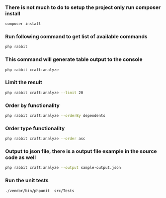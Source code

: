 ### There is not much to do to setup the project only run composer install 

```bash
composer install
```


### Run following command to get list of available commands

```bash
php rabbit
```


### This command will generate table output to the console

```bash
php rabbit craft:analyze 
```

### Limit the result

```bash
php rabbit craft:analyze --limit 20
```

### Order by functionality

```bash
php rabbit craft:analyze --orderBy dependents
```

### Order type functionality

```bash
php rabbit craft:analyze --order asc
```

### Output to json file, there is a output file example in the source code as well

```bash
php rabbit craft:analyze --output sample-output.json
```


### Run the unit tests

```bash
./vendor/bin/phpunit  src/Tests
```

